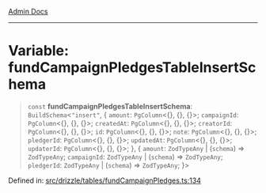 [Admin Docs](/)

***

# Variable: fundCampaignPledgesTableInsertSchema

> `const` **fundCampaignPledgesTableInsertSchema**: `BuildSchema`\<`"insert"`, \{ `amount`: `PgColumn`\<\{\}, \{\}, \{\}\>; `campaignId`: `PgColumn`\<\{\}, \{\}, \{\}\>; `createdAt`: `PgColumn`\<\{\}, \{\}, \{\}\>; `creatorId`: `PgColumn`\<\{\}, \{\}, \{\}\>; `id`: `PgColumn`\<\{\}, \{\}, \{\}\>; `note`: `PgColumn`\<\{\}, \{\}, \{\}\>; `pledgerId`: `PgColumn`\<\{\}, \{\}, \{\}\>; `updatedAt`: `PgColumn`\<\{\}, \{\}, \{\}\>; `updaterId`: `PgColumn`\<\{\}, \{\}, \{\}\>; \}, \{ `amount`: `ZodTypeAny` \| (`schema`) => `ZodTypeAny`; `campaignId`: `ZodTypeAny` \| (`schema`) => `ZodTypeAny`; `pledgerId`: `ZodTypeAny` \| (`schema`) => `ZodTypeAny`; \}\>

Defined in: [src/drizzle/tables/fundCampaignPledges.ts:134](https://github.com/PalisadoesFoundation/talawa-api/blob/36e30b39ce897bdded5fea4859d9ae00485b5a4c/src/drizzle/tables/fundCampaignPledges.ts#L134)
